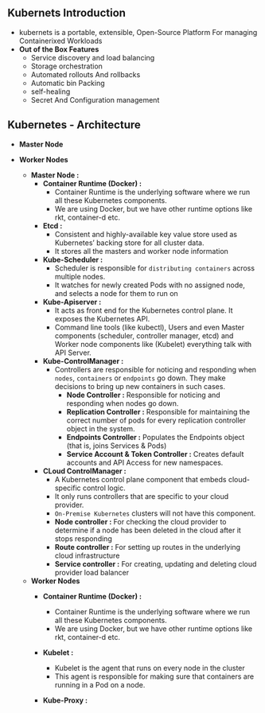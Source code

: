 ## Kubernets Introduction
* kubernets is a portable, extensible, Open-Source Platform For managing Containerixed Workloads
* **Out of the Box Features**
    * Service discovery and load balancing
    * Storage orchestration
    * Automated rollouts And rollbacks
    * Automatic bin Packing
    * self-healing
    * Secret And Configuration management

##  Kubernetes - Architecture 
- **Master Node**
- **Worker Nodes**
    * **Master Node :**
        - **Container Runtime (Docker) :** 
            * Container Runtime is the underlying software where we run all these Kubernetes components. 
            * We are using Docker, but we have other runtime options like rkt, container-d etc.
        - **Etcd :**
            * Consistent and highly-available key value store used as Kubernetes’ backing store for all cluster data.
            * It stores all the masters and worker node information
        - **Kube-Scheduler :**
            * Scheduler is responsible for `distributing containers` across multiple nodes.
            * It watches for newly created Pods with no assigned node, and selects a node for them to run on
        - **Kube-Apiserver :** 
            * It acts as front end for the Kubernetes control plane. It exposes the Kubernetes API.
            * Command line tools (like kubectl), Users and even Master components (scheduler, controller manager, etcd) and Worker node components like (Kubelet) everything talk with API Server. 
        - **Kube-ControlManager :**
            * Controllers are responsible for noticing and responding when `nodes`, `containers` or `endpoints` go down. They make decisions to bring up new containers in such cases. 
                - **Node Controller :** Responsible for noticing and responding when nodes go down.
                - **Replication Controller :** Responsible for maintaining the correct number of pods for every replication controller object in the system.
                - **Endpoints Controller    :** Populates the Endpoints object (that is, joins Services & Pods)
                - **Service Account & Token Controller :** Creates default accounts and API Access for new namespaces. 
        - **CLoud ControlManager :**
            * A Kubernetes control plane component that embeds cloud-specific control logic. 
            * It only runs controllers that are specific to your cloud provider. 
            * `On-Premise Kubernetes` clusters will not have this component. 
            - **Node controller :** For checking the cloud provider to determine if a node has been deleted in the cloud after it stops responding
            - **Route controller :** For setting up routes in the underlying cloud infrastructure
            - **Service controller :** For creating, updating and deleting cloud provider load balancer

    - **Worker Nodes**
        - **Container Runtime (Docker) :** 
            * Container Runtime is the underlying software where we run all these Kubernetes components. 
            * We are using Docker, but we have other runtime options like rkt, container-d etc.

        - **Kubelet :** 
            * Kubelet is the agent that runs on every node in the cluster
            * This agent is responsible for making sure that containers are running in a Pod on a node.

        - **Kube-Proxy :**


